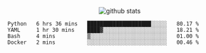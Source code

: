<!-- <h1 align="center">Hello 👋 </h3> -->

<p align="center">
  <img src="https://github-readme-stats.vercel.app/api?username=syeehyn&hide=stars,prs,issues,contribs&count_private=true&hide_title=true" alt="github stats" />
</p>

<!--START_SECTION:waka-->
```text
Python   6 hrs 36 mins   ████████████████████░░░░░   80.17 % 
YAML     1 hr 30 mins    ████▓░░░░░░░░░░░░░░░░░░░░   18.21 % 
Bash     4 mins          ▒░░░░░░░░░░░░░░░░░░░░░░░░   01.00 % 
Docker   2 mins          ░░░░░░░░░░░░░░░░░░░░░░░░░   00.46 % 
```
<!--END_SECTION:waka-->

